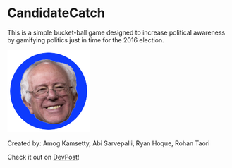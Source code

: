 # CandidateCatch

This is a simple bucket-ball game designed to increase political awareness by gamifying politics just in time for the 2016 election.

![Sanders](Images/Faces/sanders-bubble.png)

Created by: Amog Kamsetty, Abi Sarvepalli, Ryan Hoque, Rohan Taori

Check it out on [DevPost](http://devpost.com/software/candidatecatch-90udvo)!
